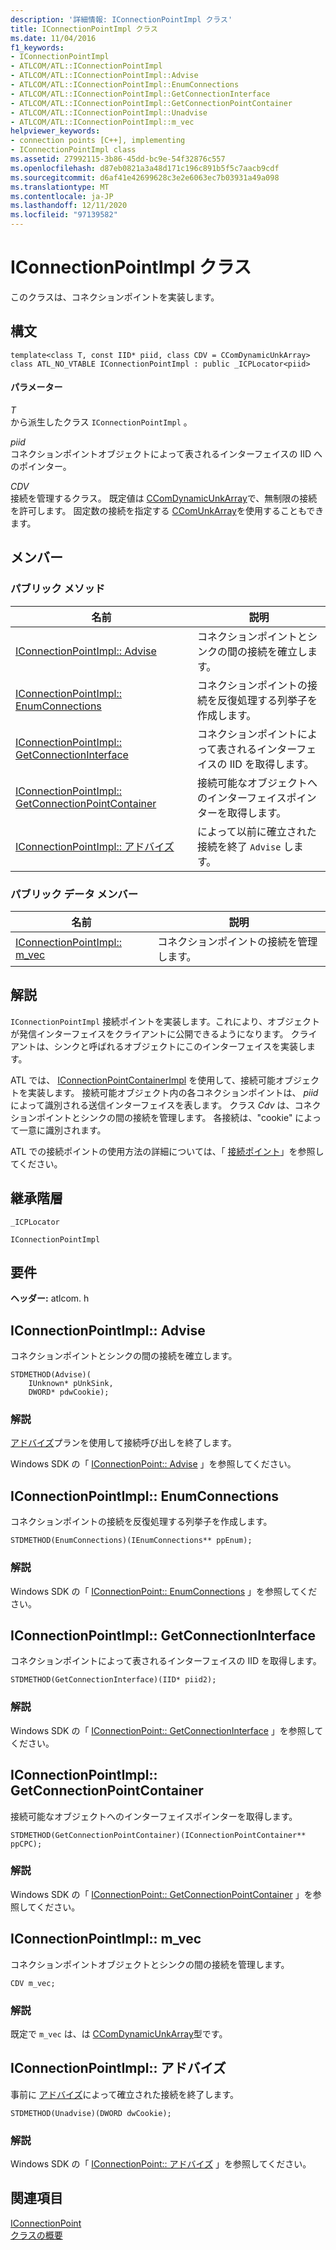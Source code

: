 ```yaml
---
description: '詳細情報: IConnectionPointImpl クラス'
title: IConnectionPointImpl クラス
ms.date: 11/04/2016
f1_keywords:
- IConnectionPointImpl
- ATLCOM/ATL::IConnectionPointImpl
- ATLCOM/ATL::IConnectionPointImpl::Advise
- ATLCOM/ATL::IConnectionPointImpl::EnumConnections
- ATLCOM/ATL::IConnectionPointImpl::GetConnectionInterface
- ATLCOM/ATL::IConnectionPointImpl::GetConnectionPointContainer
- ATLCOM/ATL::IConnectionPointImpl::Unadvise
- ATLCOM/ATL::IConnectionPointImpl::m_vec
helpviewer_keywords:
- connection points [C++], implementing
- IConnectionPointImpl class
ms.assetid: 27992115-3b86-45dd-bc9e-54f32876c557
ms.openlocfilehash: d87eb0821a3a48d171c196c891b5f5c7aacb9cdf
ms.sourcegitcommit: d6af41e42699628c3e2e6063ec7b03931a49a098
ms.translationtype: MT
ms.contentlocale: ja-JP
ms.lasthandoff: 12/11/2020
ms.locfileid: "97139582"
---
```

# <a name="iconnectionpointimpl-class"></a>IConnectionPointImpl クラス

このクラスは、コネクションポイントを実装します。

## <a name="syntax"></a>構文

```
template<class T, const IID* piid, class CDV = CComDynamicUnkArray>
class ATL_NO_VTABLE IConnectionPointImpl : public _ICPLocator<piid>
```

#### <a name="parameters"></a>パラメーター

*T*<br/>
から派生したクラス `IConnectionPointImpl` 。

*piid*<br/>
コネクションポイントオブジェクトによって表されるインターフェイスの IID へのポインター。

*CDV*<br/>
接続を管理するクラス。 既定値は [CComDynamicUnkArray](../../atl/reference/ccomdynamicunkarray-class.md)で、無制限の接続を許可します。 固定数の接続を指定する [CComUnkArray](../../atl/reference/ccomunkarray-class.md)を使用することもできます。

## <a name="members"></a>メンバー

### <a name="public-methods"></a>パブリック メソッド

|名前|説明|
|----------|-----------------|
|[IConnectionPointImpl:: Advise](#advise)|コネクションポイントとシンクの間の接続を確立します。|
|[IConnectionPointImpl:: EnumConnections](#enumconnections)|コネクションポイントの接続を反復処理する列挙子を作成します。|
|[IConnectionPointImpl:: GetConnectionInterface](#getconnectioninterface)|コネクションポイントによって表されるインターフェイスの IID を取得します。|
|[IConnectionPointImpl:: GetConnectionPointContainer](#getconnectionpointcontainer)|接続可能なオブジェクトへのインターフェイスポインターを取得します。|
|[IConnectionPointImpl:: アドバイズ](#unadvise)|によって以前に確立された接続を終了 `Advise` します。|

### <a name="public-data-members"></a>パブリック データ メンバー

|名前|説明|
|----------|-----------------|
|[IConnectionPointImpl:: m_vec](#m_vec)|コネクションポイントの接続を管理します。|

## <a name="remarks"></a>解説

`IConnectionPointImpl` 接続ポイントを実装します。これにより、オブジェクトが発信インターフェイスをクライアントに公開できるようになります。 クライアントは、シンクと呼ばれるオブジェクトにこのインターフェイスを実装します。

ATL では、 [IConnectionPointContainerImpl](../../atl/reference/iconnectionpointcontainerimpl-class.md) を使用して、接続可能オブジェクトを実装します。 接続可能オブジェクト内の各コネクションポイントは、 *piid* によって識別される送信インターフェイスを表します。 クラス *Cdv* は、コネクションポイントとシンクの間の接続を管理します。 各接続は、"cookie" によって一意に識別されます。

ATL での接続ポイントの使用方法の詳細については、「 [接続ポイント](../../atl/atl-connection-points.md)」を参照してください。

## <a name="inheritance-hierarchy"></a>継承階層

`_ICPLocator`

`IConnectionPointImpl`

## <a name="requirements"></a>要件

**ヘッダー:** atlcom. h

## <a name="iconnectionpointimpladvise"></a><a name="advise"></a> IConnectionPointImpl:: Advise

コネクションポイントとシンクの間の接続を確立します。

```
STDMETHOD(Advise)(
    IUnknown* pUnkSink,
    DWORD* pdwCookie);
```

### <a name="remarks"></a>解説

[アドバイズ](#unadvise)プランを使用して接続呼び出しを終了します。

Windows SDK の「 [IConnectionPoint:: Advise](/windows/win32/api/ocidl/nf-ocidl-iconnectionpoint-advise) 」を参照してください。

## <a name="iconnectionpointimplenumconnections"></a><a name="enumconnections"></a> IConnectionPointImpl:: EnumConnections

コネクションポイントの接続を反復処理する列挙子を作成します。

```
STDMETHOD(EnumConnections)(IEnumConnections** ppEnum);
```

### <a name="remarks"></a>解説

Windows SDK の「 [IConnectionPoint:: EnumConnections](/windows/win32/api/ocidl/nf-ocidl-iconnectionpoint-enumconnections) 」を参照してください。

## <a name="iconnectionpointimplgetconnectioninterface"></a><a name="getconnectioninterface"></a> IConnectionPointImpl:: GetConnectionInterface

コネクションポイントによって表されるインターフェイスの IID を取得します。

```
STDMETHOD(GetConnectionInterface)(IID* piid2);
```

### <a name="remarks"></a>解説

Windows SDK の「 [IConnectionPoint:: GetConnectionInterface](/windows/win32/api/ocidl/nf-ocidl-iconnectionpoint-getconnectioninterface) 」を参照してください。

## <a name="iconnectionpointimplgetconnectionpointcontainer"></a><a name="getconnectionpointcontainer"></a> IConnectionPointImpl:: GetConnectionPointContainer

接続可能なオブジェクトへのインターフェイスポインターを取得します。

```
STDMETHOD(GetConnectionPointContainer)(IConnectionPointContainer** ppCPC);
```

### <a name="remarks"></a>解説

Windows SDK の「 [IConnectionPoint:: GetConnectionPointContainer](/windows/win32/api/ocidl/nf-ocidl-iconnectionpoint-getconnectionpointcontainer) 」を参照してください。

## <a name="iconnectionpointimplm_vec"></a><a name="m_vec"></a> IConnectionPointImpl:: m_vec

コネクションポイントオブジェクトとシンクの間の接続を管理します。

```
CDV m_vec;
```

### <a name="remarks"></a>解説

既定で `m_vec` は、は [CComDynamicUnkArray](../../atl/reference/ccomdynamicunkarray-class.md)型です。

## <a name="iconnectionpointimplunadvise"></a><a name="unadvise"></a> IConnectionPointImpl:: アドバイズ

事前に [アドバイズ](#advise)によって確立された接続を終了します。

```
STDMETHOD(Unadvise)(DWORD dwCookie);
```

### <a name="remarks"></a>解説

Windows SDK の「 [IConnectionPoint:: アドバイズ](/windows/win32/api/ocidl/nf-ocidl-iconnectionpoint-unadvise) 」を参照してください。

## <a name="see-also"></a>関連項目

[IConnectionPoint](/windows/win32/api/ocidl/nn-ocidl-iconnectionpoint)<br/>
[クラスの概要](../../atl/atl-class-overview.md)
